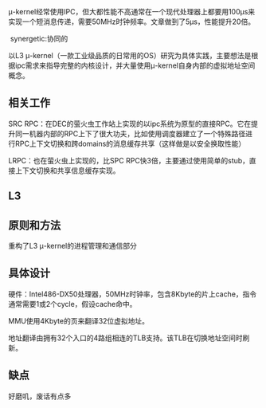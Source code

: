 ​	μ-kernel经常使用IPC，但大都性能不高通常在一个现代处理器上都要用100μs来实现一个短消息传递，需要50MHz时钟频率。文章做到了5μs，性能提升20倍。

​	synergetic:协同的

以L3 μ-kernel（一款工业级品质的日常用的OS）研究为具体实践，主要想法是根据ipc需求来指导完整的内核设计，并大量使用μ-kernel自身内部的虚拟地址空间概念。

## 相关工作

SRC RPC：在DEC的萤火虫工作站上实现的以ipc系统为原型的直接RPC。它在提升同一机器内部的RPC上下了很大功夫，比如使用调度器建立了一个特殊路径进行RPC上下文切换和跨domains的消息缓存共享（这样做是以安全换取性能）

LRPC：也在萤火虫上实现的，比SPC RPC快3倍，主要通过使用简单的stub，直接上下文切换和共享信息缓存实现。

## L3



## 原则和方法

重构了L3 μ-kernel的进程管理和通信部分

## 具体设计

硬件：Intel486-DX50处理器，50MHz时钟率，包含8Kbyte的片上cache，指令通常需要1或2个cycle，假设cache命中。

MMU使用4Kbyte的页来翻译32位虚拟地址。

地址翻译由拥有32个入口的4路组相连的TLB支持。该TLB在切换地址空间时刷新。



## 缺点

好磨叽，废话有点多